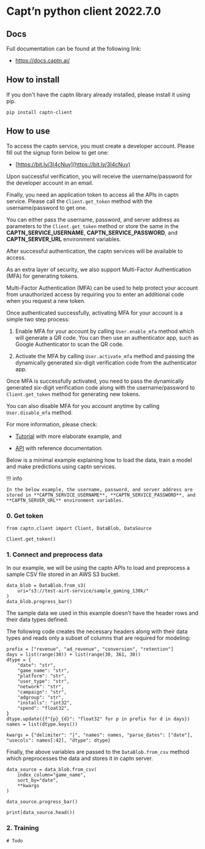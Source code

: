 # Capt’n python client 2022.7.0

## Docs

Full documentation can be found at the following link:

- <a href="https://docs.captn.ai" target="_blank">https://docs.captn.ai/</a>


## How to install

If you don't have the captn library already installed, please install it using pip.


```console
pip install captn-client
```

## How to use

To access the captn service, you must create a developer account. Please fill out the signup form below to get one:

- [https://bit.ly/3I4cNuv](https://bit.ly/3I4cNuv)

Upon successful verification, you will receive the username/password for the developer account in an email. 

Finally, you need an application token to access all the APIs in captn service. Please call the `Client.get_token` method with the username/password to get one. 

You can either pass the username, password, and server address as parameters to the `Client.get_token` method or store the same in the **CAPTN_SERVICE_USERNAME**, **CAPTN_SERVICE_PASSWORD**, and **CAPTN_SERVER_URL** environment variables.

After successful authentication, the captn services will be available to access.

As an extra layer of security, we also support Multi-Factor Authentication (MFA) for generating tokens.

Multi-Factor Authentication (MFA) can be used to help protect your account from unauthorized access by requiring you to enter an additional code when you request a new token. 

Once authenticated successfully, activating MFA for your account is a simple two step process:

1. Enable MFA for your account by calling `User.enable_mfa` method which will generate a QR code. You can then use an authenticator app, such as Google Authenticator to scan the QR code.

2. Activate the MFA by calling `User.activate_mfa` method and passing the dynamically generated six-digit verification code from the authenticator app.

Once MFA is successfully activated, you need to pass the dynamically generated six-digit verification code along with the username/password to `Client.get_token` method for generating new tokens.

You can also disable MFA for you account anytime by calling `User.disable_mfa` method.

For more information, please check:

- [Tutorial](https://docs.captn.ai/Tutorial/) with more elaborate example, and

- [API](https://docs.captn.ai/API/client/Client/) with reference documentation.


Below is a minimal example explaining how to load the data, train a model and make predictions using captn services. 

!!! info

	In the below example, the username, password, and server address are stored in **CAPTN_SERVICE_USERNAME**, **CAPTN_SERVICE_PASSWORD**, and **CAPTN_SERVER_URL** environment variables.


### 0. Get token


```
from captn.client import Client, DataBlob, DataSource

Client.get_token()
```

### 1. Connect and preprocess data

In our example, we will be using the captn APIs to load and preprocess a sample CSV file stored in an AWS S3 bucket. 


```
data_blob = DataBlob.from_s3(
    uri="s3://test-airt-service/sample_gaming_130k/"
)
data_blob.progress_bar()

```

The sample data we used in this example doesn't have the header rows and their data types defined. 

The following code creates the necessary headers along with their data types and reads only a subset of columns that are required for modeling:



```
prefix = ["revenue", "ad_revenue", "conversion", "retention"]
days = list(range(30)) + list(range(30, 361, 30))
dtype = {
    "date": "str",
    "game_name": "str",
    "platform": "str",
    "user_type": "str",
    "network": "str",
    "campaign": "str",
    "adgroup": "str",
    "installs": "int32",
    "spend": "float32",
}
dtype.update({f"{p}_{d}": "float32" for p in prefix for d in days})
names = list(dtype.keys())

kwargs = {"delimiter": "|", "names": names, "parse_dates": ["date"], "usecols": names[:42], "dtype": dtype}
```

Finally, the above variables are passed to the `DataBlob.from_csv` method which preprocesses the data and stores it in captn server.


```
data_source = data_blob.from_csv(
    index_column="game_name",
    sort_by="date",
    **kwargs
)

data_source.progress_bar()
```


```
print(data_source.head())
```

### 2. Training


```
# Todo
```
